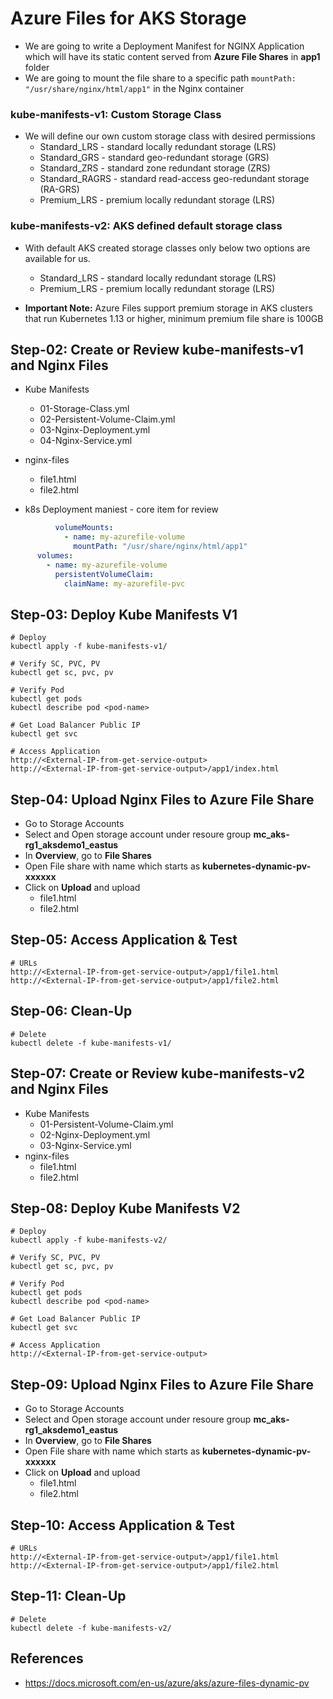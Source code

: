 # Azure Files for AKS Storage

- We are going to write a Deployment Manifest for NGINX Application which will have its static content served from **Azure File Shares** in **app1** folder
- We are going to mount the file share to a specific path `mountPath: "/usr/share/nginx/html/app1"` in the Nginx container

### kube-manifests-v1: Custom Storage Class
- We will define our own custom storage class with desired permissions 
  - Standard_LRS - standard locally redundant storage (LRS)
  - Standard_GRS - standard geo-redundant storage (GRS)
  - Standard_ZRS - standard zone redundant storage (ZRS)
  - Standard_RAGRS - standard read-access geo-redundant storage (RA-GRS)
  - Premium_LRS - premium locally redundant storage (LRS)

### kube-manifests-v2: AKS defined default storage class
- With default AKS created storage classes only below two options are available for us.
  - Standard_LRS - standard locally redundant storage (LRS)
  - Premium_LRS - premium locally redundant storage (LRS)  

- **Important Note:** Azure Files support premium storage in AKS clusters that run Kubernetes 1.13 or higher, minimum premium file share is 100GB


## Step-02: Create or Review kube-manifests-v1 and Nginx Files
- Kube Manifests
  - 01-Storage-Class.yml
  - 02-Persistent-Volume-Claim.yml
  - 03-Nginx-Deployment.yml
  - 04-Nginx-Service.yml
- nginx-files  
  - file1.html
  - file2.html

- k8s Deployment maniest - core item for review
```yml
          volumeMounts:
            - name: my-azurefile-volume
              mountPath: "/usr/share/nginx/html/app1"
      volumes:
        - name: my-azurefile-volume
          persistentVolumeClaim:
            claimName: my-azurefile-pvc    
```  

## Step-03: Deploy Kube Manifests V1
```
# Deploy
kubectl apply -f kube-manifests-v1/

# Verify SC, PVC, PV
kubectl get sc, pvc, pv

# Verify Pod
kubectl get pods
kubectl describe pod <pod-name>

# Get Load Balancer Public IP
kubectl get svc

# Access Application
http://<External-IP-from-get-service-output>
http://<External-IP-from-get-service-output>/app1/index.html
```

## Step-04: Upload Nginx Files to Azure File Share
- Go to Storage Accounts
- Select and Open storage account under resoure group **mc_aks-rg1_aksdemo1_eastus**
- In **Overview**, go to **File Shares**
- Open File share with name which starts as **kubernetes-dynamic-pv-xxxxxx**
- Click on **Upload** and upload 
  - file1.html 
  - file2.html

## Step-05: Access Application & Test
```
# URLs
http://<External-IP-from-get-service-output>/app1/file1.html
http://<External-IP-from-get-service-output>/app1/file2.html
```  

## Step-06: Clean-Up
```
# Delete
kubectl delete -f kube-manifests-v1/
```

## Step-07: Create or Review kube-manifests-v2 and Nginx Files
- Kube Manifests
  - 01-Persistent-Volume-Claim.yml
  - 02-Nginx-Deployment.yml
  - 03-Nginx-Service.yml
- nginx-files  
  - file1.html
  - file2.html


## Step-08: Deploy Kube Manifests V2
```
# Deploy
kubectl apply -f kube-manifests-v2/

# Verify SC, PVC, PV
kubectl get sc, pvc, pv

# Verify Pod
kubectl get pods
kubectl describe pod <pod-name>

# Get Load Balancer Public IP
kubectl get svc

# Access Application
http://<External-IP-from-get-service-output>
```

## Step-09: Upload Nginx Files to Azure File Share
- Go to Storage Accounts
- Select and Open storage account under resoure group **mc_aks-rg1_aksdemo1_eastus**
- In **Overview**, go to **File Shares**
- Open File share with name which starts as **kubernetes-dynamic-pv-xxxxxx**
- Click on **Upload** and upload 
  - file1.html 
  - file2.html

## Step-10: Access Application & Test
```
# URLs
http://<External-IP-from-get-service-output>/app1/file1.html
http://<External-IP-from-get-service-output>/app1/file2.html
```  

## Step-11: Clean-Up
```
# Delete
kubectl delete -f kube-manifests-v2/
```

## References
- https://docs.microsoft.com/en-us/azure/aks/azure-files-dynamic-pv